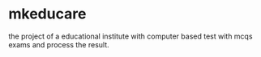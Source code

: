 # mkeducare
the project of a educational institute with computer based test with mcqs exams and process the result.
